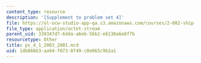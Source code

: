 ```yaml
---
content_type: resource
description: '[Supplement to problem set 4]'
file: https://ol-ocw-studio-app-qa.s3.amazonaws.com/courses/2-082-ship-structural-analysis-design-13-122-spring-2003/1db866b3aa94f0730f49c0e065c9b2a1_ps_4_1_2003_2001.mcd
file_type: application/octet-stream
parent_uid: 339347d7-6dda-a6eb-56b2-e6130a6e6f7b
resourcetype: Other
title: ps_4_1_2003_2001.mcd
uid: 1db866b3-aa94-f073-0f49-c0e065c9b2a1
---
```

